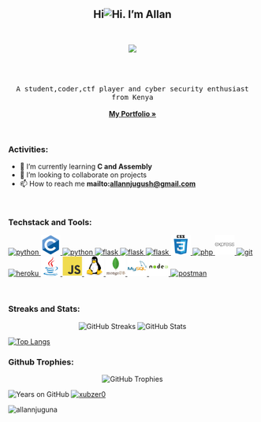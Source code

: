 

<!-- Hi Header -->
<h2 align="center">Hi<img src="https://media.giphy.com/media/hvRJCLFzcasrR4ia7z/giphy.gif" alt="Hi" width="28" />. I’m Allan</h2>

<br/>
<p align="center">
<img src="https://readme-typing-svg.herokuapp.com?color=%2336BCF7&center=true&lines=Hi+%2C+I+am+Allan;I+am+a+Student+%F0%9F%A7%91%E2%80%8D%F0%9F%8E%93;I+%E2%9D%A4+Coding+%F0%9F%92%BB;I+%E2%9D%A4+Learning+new+stuff+%F0%9F%8C%B1;I+%E2%9D%A4+Cyber+Security+%F0%9F%95%B5%EF%B8%8F;I+%E2%9D%A4+Automating+Stuff+%F0%9F%94%A7;I+%E2%9D%A4+Collaborating+on+projects+%F0%9F%91%AF">
</p>
<br/>




<br/>
<p align="center">
<samp>A student,coder,ctf player and cyber security enthusiast from Kenya</samp>
<br/>
<br/>
<strong><a href="https://allannjuguna.github.io/">My Portfolio »</a></strong>
</p>


<br/>



<h3 align="left">Activities:</h3>

- 🌱 I’m currently learning **C and Assembly**
- 👯 I’m looking to collaborate on projects
- 📫 How to reach me **mailto:allannjugush@gmail.com**


<br/>

<h3 align="left">Techstack and Tools:</h3>
<p align="left">
	<a href="#" target="_blank"> <img src="https://www.vectorlogo.zone/logos/ubuntu/ubuntu-icon.svg" alt="python" width="40" height="40"/> </a>
	<a href="https://www.cprogramming.com/" target="_blank"> <img src="https://raw.githubusercontent.com/devicons/devicon/master/icons/c/c-original.svg" alt="c" width="40" height="40"/> </a>
	<a href="#" target="_blank"> <img src="https://www.vectorlogo.zone/logos/python/python-icon.svg" alt="python" width="40" height="40"/> </a>
	<a href="#" target="_blank"> <img src="https://www.vectorlogo.zone/logos/pocoo_flask/pocoo_flask-icon.svg" alt="flask" width="40" height="40"/> </a>
	<a href="#" target="_blank"> <img src="https://www.vectorlogo.zone/logos/w3_html5/w3_html5-icon.svg" alt="flask" width="40" height="40"/> </a>
	<a href="#" target="_blank"> <img src="https://www.vectorlogo.zone/logos/getbootstrap/getbootstrap-icon.svg" alt="flask" width="40" height="40"/> </a>
	<a href="https://www.w3schools.com/css/" target="_blank"> <img src="https://raw.githubusercontent.com/devicons/devicon/master/icons/css3/css3-original-wordmark.svg" alt="css3" width="40" height="40"/> </a>
	<a href="#" target="_blank"> <img src="https://www.vectorlogo.zone/logos/php/php-icon.svg" alt="php" width="40" height="40"/> </a>
	<!-- <a href="#" target="_blank"> <img src="https://www.vectorlogo.zone/logos/python/python-horizontal.svg" alt="c" width="40" height="40"/> </a> -->
	<a href="https://expressjs.com" target="_blank"> <img src="https://raw.githubusercontent.com/devicons/devicon/master/icons/express/express-original-wordmark.svg" alt="express" width="40" height="40"/> </a>
<!-- 	<a href="https://firebase.google.com/" target="_blank"> <img src="https://www.vectorlogo.zone/logos/firebase/firebase-icon.svg" alt="firebase" width="40" height="40"/> </a> -->
	<a href="https://git-scm.com/" target="_blank"> <img src="https://www.vectorlogo.zone/logos/git-scm/git-scm-icon.svg" alt="git" width="40" height="40"/> </a>
	<a href="https://heroku.com" target="_blank"> <img src="https://www.vectorlogo.zone/logos/heroku/heroku-icon.svg" alt="heroku" width="40" height="40"/> </a>
	<a href="https://www.java.com" target="_blank"> <img src="https://raw.githubusercontent.com/devicons/devicon/master/icons/java/java-original.svg" alt="java" width="40" height="40"/> </a>
	<a href="https://developer.mozilla.org/en-US/docs/Web/JavaScript" target="_blank"> <img src="https://raw.githubusercontent.com/devicons/devicon/master/icons/javascript/javascript-original.svg" alt="javascript" width="40" height="40"/> </a>
	<a href="https://www.linux.org/" target="_blank"> <img src="https://raw.githubusercontent.com/devicons/devicon/master/icons/linux/linux-original.svg" alt="linux" width="40" height="40"/> </a>
	<a href="https://www.mongodb.com/" target="_blank"> <img src="https://raw.githubusercontent.com/devicons/devicon/master/icons/mongodb/mongodb-original-wordmark.svg" alt="mongodb" width="40" height="40"/> </a>
	<a href="https://www.mysql.com/" target="_blank"> <img src="https://raw.githubusercontent.com/devicons/devicon/master/icons/mysql/mysql-original-wordmark.svg" alt="mysql" width="40" height="40"/> </a>
	<a href="https://nodejs.org" target="_blank"> <img src="https://raw.githubusercontent.com/devicons/devicon/master/icons/nodejs/nodejs-original-wordmark.svg" alt="nodejs" width="40" height="40"/> </a>
	<a href="https://postman.com" target="_blank"> <img src="https://www.vectorlogo.zone/logos/getpostman/getpostman-icon.svg" alt="postman" width="40" height="40"/> </a>
</p>


<br/>

<h3 align="left">Streaks and Stats:</h3>
<p align="center">
  <img src="https://github-readme-streak-stats.herokuapp.com/?user=allannjuguna&amp;theme=nord" alt="GitHub Streaks" width="49%" />

  <img src="https://gitcard.vercel.app/api?username=allannjuguna&amp;show_icons=true&amp;theme=nord" alt="GitHub Stats" width="49%" />

[![Top Langs](https://github-readme-stats.vercel.app/api/top-langs/?username=allannjuguna&show_icons=true&theme=nord&langs_count=8&layout=compact)](https://github.com/xubzero/github-readme-stats)
  

</p>

<h3 align="left">Github Trophies:</h3>
	<p align="center">
	<img src="https://github-profile-trophy.vercel.app/?username=allannjuguna&theme=radical&no-frame=false&no-bg=false&margin-w=4" alt="GitHub Trophies" width="49%" />
</p>


<p align="left">
  <img src="https://badges.pufler.dev/years/allannjuguna?style=for-the-badge&amp;color=0389ff&amp;labelColor=334455&amp;logo=github" alt="Years on GitHub" />
  <a href="https://twitter.com/xubzer0" target="blank"><img src="https://img.shields.io/twitter/follow/xubzer0?logo=twitter&style=for-the-badge" alt="xubzer0" /></a>
</p>

<img src="https://komarev.com/ghpvc/?username=allannjuguna" alt="allannjuguna" />

<br>
<br>
<!---
 is a ✨ special ✨ repository because its `README.md` (this file) appears on your GitHub profile.
You can click the Preview link to take a look at your changes.
--->
